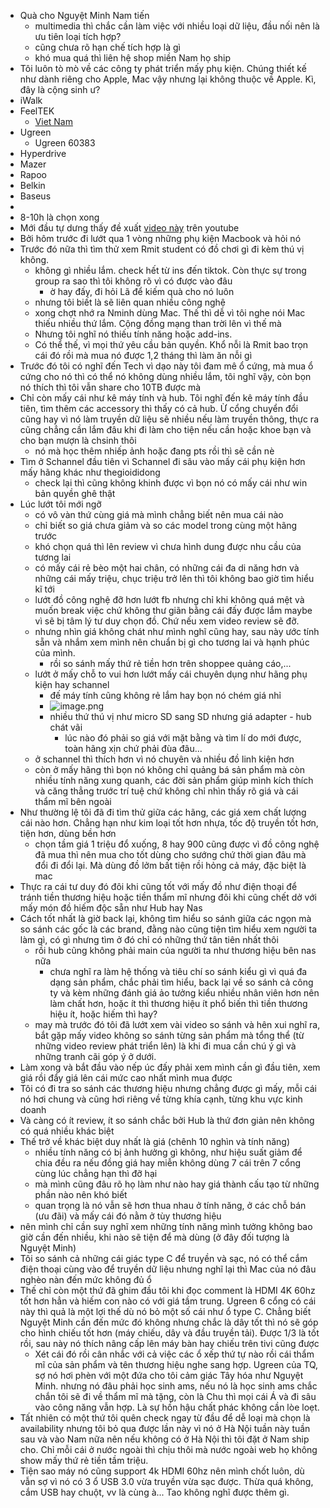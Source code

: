 - Quà cho Nguyệt Minh Nam tiến
	- multimedia thì chắc cần làm việc với nhiều loại dữ liệu, đầu nối nên là ưu tiên loại tích hợp?
	- cũng chưa rõ hạn chế tích hợp là gì
	- khó mua quá thì liên hệ shop miền Nam họ ship
- Tôi luôn tò mò về các công ty phát triển mấy phụ kiện. Chúng thiết kế như dành riêng cho Apple, Mac vậy nhưng lại không thuộc về Apple. Kì, đây là cộng sinh ư?
- iWalk
- FeelTEK
	- [Viet Nam](https://feeltek.vn/)
- Ugreen
	- Ugreen 60383
- Hyperdrive
- Mazer
- Rapoo
- Belkin
- Baseus
-
- 8-10h là chọn xong
- Mới đầu tự dưng thấy đề xuất [video này](https://www.youtube.com/watch?v=TM37YAXjq6g) trên youtube
- Bởi hôm trước đi lướt qua 1 vòng những phụ kiện Macbook và hỏi nó
- Trước đó nữa thì tìm thử xem Rmit student có đồ chơi gì đi kèm thú vị không.
	- không gì nhiều lắm. check hết từ ins đến tiktok. Còn thực sự trong group ra sao thì tôi không rõ vì có được vào đâu
		- ờ hay đấy, đi hỏi Lã để kiếm quà cho nó luôn
	- nhưng tôi biết là sẽ liên quan nhiều công nghệ
	- xong chợt nhớ ra Nminh dùng Mac. Thế thì dễ vì tôi nghe nói Mac thiếu nhiều thứ lắm. Cộng đồng mạng than trời lên vì thế mà
	- Nhưng tôi nghĩ nó thiếu tính năng hoặc add-ins.
	- Có thể thế, vì mọi thứ yêu cầu bản quyền. Khổ nỗi là Rmit bao trọn cái đó rồi mà mua nó được 1,2 tháng thì làm ăn nỗi gì
- Trước đó tôi có nghĩ đến Tech vì dạo này tôi đam mê ổ cứng, mà mua ổ cứng cho nó thì có thể nó không dùng nhiều lắm, tôi nghĩ vậy, còn bọn nó thích thì tôi vẫn share cho 10TB được mà
- Chỉ còn mấy cái như kê máy tính và hub. Tôi nghĩ đến kê máy tính đầu tiên, tìm thêm các accessory thì thấy có cả hub. Ừ cổng chuyển đổi cũng hay vì nó làm truyền dữ liệu sẽ nhiều nếu làm truyền thông, thực ra cũng chẳng cần lắm đâu khi đi làm cho tiện nếu cần hoặc khoe bạn và cho bạn mượn là chsinh thôi
	- nó mà học thêm nhiếp ảnh hoặc đang pts rồi thì sẽ cần nè
- Tìm ở Schannel đầu tiên vì Schannel đi sâu vào mấy cái phụ kiện hơn mấy hãng khác như thegioididong
	- check lại thì cũng không khinh được vì bọn nó có mấy cái như win bản quyền ghê thật
- Lúc lướt tôi mới ngỡ
	- có vô vàn thứ cùng giá mà mình chẳng biết nên mua cái nào
	- chỉ biết so giá chưa giảm và so các model trong cùng một hãng trước
	- khó chọn quá thì lên review vì chưa hình dung được nhu cầu của tương lai
	- có mấy cái rẻ bèo một hai chân, có những cái đa di năng hơn và những cái mấy triệu, chục triệu trở lên thì tôi không bao giờ tìm hiểu kĩ tới
	- lướt đồ công nghệ đỡ hơn lướt fb nhưng chỉ khi không quá mệt và muốn break việc chứ không thư giãn bằng cái đấy được lắm maybe vì sẽ bị tâm lý tư duy chọn đồ. Chứ nếu xem video review sẽ đỡ.
	- nhưng nhìn giá không chát như mình nghĩ cũng hay, sau này ước tính sẵn và nhắm xem mình nên chuẩn bị gì cho tương lai và hạnh phúc của mình.
		- rồi so sánh mấy thứ rẻ tiền hơn trên shoppee quảng cáo,...
	- lướt ở mấy chỗ to vui hơn lướt mấy cái chuyên dụng như hãng phụ kiện hay schannel
		- đế máy tính cũng không rẻ lắm hay bọn nó chém giá nhỉ
		- ![image.png](../assets/image_1664709070515_0.png)
		- nhiều thứ thú vị như micro SD sang SD nhưng giá adapter - hub chát vãi
			- lúc nào đó phải so giá với mặt bằng và tìm lí do mới được, toàn hãng xịn chứ phải đùa đâu...
	- ở schannel thì thích hơn vì nó chuyên và nhiều đồ linh kiện hơn
	- còn ở mấy hãng thì bọn nó không chỉ quảng bá sản phẩm mà còn nhiều tính năng xung quanh, các đời sản phẩm giúp mình kích thích và căng thẳng trước trí tuệ chứ không chỉ nhìn thấy rõ giá và cái thẩm mĩ bên ngoài
- Như thường lệ tôi đã đi tìm thử giữa các hãng, các giá xem chất lượng cái nào hơn. Chẳng hạn như kim loại tốt hơn nhựa, tốc độ truyền tốt hơn, tiện hơn, dùng bền hơn
	- chọn tầm giá 1 triệu đổ xuống, 8 hay 900 cũng được vì đồ công nghệ đã mua thì nên mua cho tốt dùng cho sướng chứ thời gian đâu mà đổi đi đổi lại. Mà dùng đồ lởm bất tiện rồi hỏng cả máy, đặc biệt là mac
- Thực ra cái tư duy đó đôi khi cũng tốt với mấy đồ như điện thoại để tránh tiền thương hiệu hoặc tiền thẩm mĩ nhưng đôi khi cũng chết dở với mấy món đồ hiếm độc sẵn như Hub hay Nas
- Cách tốt nhất là giờ back lại, không tìm hiểu so sánh giữa các ngọn mà so sánh các gốc là các brand, đằng nào cũng tiện tìm hiểu xem người ta làm gì, có gì nhưng tìm ở đó chỉ có những thứ tân tiên nhất thôi
	- rồi hub cũng không phải main của người ta như thương hiệu bên nas nữa
		- chưa nghĩ ra làm hệ thống và tiêu chí so sánh kiểu gì vì quá đa dạng sản phẩm, chắc phải tìm hiểu, back lại về so sánh cả công ty và kèm những đánh giá ảo tưởng kiểu nhiều nhân viên hơn nên làm chất hơn, hoặc ít thì thương hiệu ít phổ biến thì tiền thương hiệu ít, hoặc hiếm thì hay?
	- may mà trước đó tôi đã lướt xem vài video so sánh và hên xui nghĩ ra, bắt gặp mấy video không so sánh từng sản phẩm mà tổng thể (từ những video review phát triển lên) là khi đi mua cần chú ý gì và những tranh cãi góp ý ở dưới.
- Làm xong và bắt đầu vào nếp úc đấy phải xem mình cần gì đầu tiên, xem giá rồi đẩy giá lên cái mức cao nhất mình mua được
- Tôi có đi tra so sánh các thương hiệu nhưng chẳng được gì mấy, mỗi cái nó hơi chung và cũng hơi riêng về từng khía cạnh, từng khu vực kinh doanh
- Và càng có ít review, ít so sánh chắc bởi Hub là thứ đơn giản nên không có quá nhiều khác biệt
- Thế trở về khác biệt duy nhất là giá (chênh 10 nghìn và tính năng)
	- nhiều tính năng có bị ảnh hưởng gì không, như hiệu suất giảm để chia đều ra nếu đồng giá hay miễn không dùng 7 cái trên 7 cổng cùng lúc chẳng hạn thì đỡ hại
	- mà mình cũng đâu rõ họ làm như nào hay giá thành cấu tạo từ những phần nào nên khó biết
	- quan trọng là nó vẫn sẽ hơn thua nhau ở tính năng, ở các chỗ bán (ưu đãi) và mấy cái đó nằm ở tùy thương hiệu
- nên mình chỉ cần suy nghĩ xem những tính năng mình tưởng không bao giờ cần đến nhiều, khi nào sẽ tiện để mà dùng (ở đây đối tượng là Nguyệt Minh)
- Tôi so sánh cả những cái giác type C để truyền và sạc, nó có thể cắm điện thoại cùng vào để truyền dữ liệu nhưng nghĩ lại thì Mac của nó đâu nghèo nàn đến mức không đủ ổ
- Thế chỉ còn một thứ đã ghim đầu tôi khi đọc comment là HDMI 4K 60hz tốt hơn hẳn và hiếm con nào có với giá tầm trung. Ugreen 6 cổng có cái này thì quả là một lợi thế dù nó bỏ một số cái như ổ type C. Chẳng biết Nguyệt Minh cần đến mức đó không nhưng chắc là dây tốt thì nó sẽ góp cho hình chiếu tốt hơn (máy chiếu, dây và đầu truyền tải). Được 1/3 là tốt rồi, sau này nó thích nâng cấp lên máy bàn hay chiếu trên tivi cũng được
	- Xét cái đó rồi cân nhắc với cả việc các ổ xếp thứ tự nào rồi cái thẩm mĩ của sản phẩm và tên thương hiệu nghe sang hợp. Ugreen của TQ, sợ nó hơi phèn với một đứa cho tôi cảm giác Tây hóa như Nguyệt Minh. nhưng nó đâu phải học sinh ams, nếu nó là học sinh ams chắc chắn tôi sẽ đi về thẩm mĩ mà tặng, còn là Chu thì mọi cái Á và đi sâu vào công năng vẫn hợp. Là sự hồn hậu chất phác không cần lòe loẹt.
- Tất nhiên có một thứ tôi quên check ngay từ đầu để dễ loại mà chọn là availability nhưng tôi bỏ qua được lần này vì nó ở Hà Nội tuần này tuần sau và vào Nam nữa nên nếu không có ở Hà Nội thì tôi đặt ở Nam ship cho. Chỉ mỗi cái ở nước ngoài thì chịu thôi mà nước ngoài web họ không show mấy thứ rẻ tiền tầm triệu.
- Tiện sao máy nó cũng support 4k HDMI 60hz nên mình chốt luôn, dù vẫn sợ vì nó có 3 ổ USB 3.0 vừa truyền vừa sạc được. Thừa quá không, cắm USB hay chuột, vv là cùng à... Tao không nghĩ được thêm gì.
